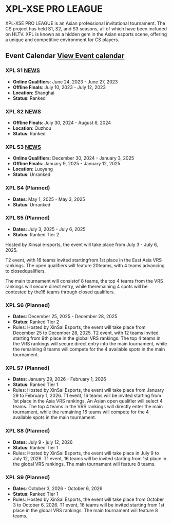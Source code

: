# XPL-XSE PRO LEAGUE

XPL-XSE PRO LEAGUE is an Asian professional invitational tournament. The CS project has held S1, S2, and S3 seasons, all of which have been included on HLTV. XPL is known as a hidden gem in the Asian esports scene, offering a unique and competitive environment for CS players.

## Event Calendar  [View Event calendar](events.md)


### XPL S1 [NEWS](http://www.xse.asia/index.php?m=home&c=View&a=index&aid=165&admin_id=1)
- **Online Qualifiers**: June 24, 2023 - June 27, 2023
- **Offline Finals**: July 10, 2023 - July 12, 2023
- **Location**: Shanghai
- **Status**: Ranked

### XPL S2 [NEWS](http://www.xse.asia/index.php?m=home&c=View&a=index&aid=166&admin_id=1)
- **Offline Finals**: July 30, 2024 - August 6, 2024
- **Location**: Quzhou
- **Status**: Ranked

### XPL S3 [NEWS](http://www.xse.asia/index.php?m=home&c=View&a=index&aid=167&admin_id=1)
- **Online Qualifiers**: December 30, 2024 - January 3, 2025
- **Offline Finals**: January 9, 2025 - January 12, 2025
- **Location**: Luoyang
- **Status**: Unranked

### XPL S4 (Planned)
- **Dates**: May 1, 2025 - May 3, 2025
- **Status**: Unranked


### XPL S5 (Planned)
- **Dates**: July 3, 2025 - July 6, 2025
- **Status**: Ranked Tier 2

Hosted by Xinsai e-sports, the event will take place from July 3 - July 6, 2025.

T2 event, with 16 teams invited startingfrom 1st place in the East Asia VRS rankings. 
The open qualifiers will feature 20teams, with 4 teams advancing to closedqualifiers. 

The main tournament will consistof 8 teams, 
the top 4 teams from the VRS rankings will secure direct entry, 
while theremaining 4 spots will be contested by the16 teams through closed qualifiers.


### XPL S6 (Planned)
- **Dates**: December 25, 2025 - December 28, 2025
- **Status**: Ranked Tier 2
- Rules:
  Hosted by XinSai Esports, the event will take place from December 25 to December 28, 2025.
  T2 event, with 12 teams invited starting from 9th place in the global VRS rankings.
  The top 4 teams in the VRS rankings will secure direct entry into the main tournament, while the remaining 8 teams will compete for the 4 available spots in the main tournament.


### XPL S7 (Planned)
- **Dates**: January 29, 2026 - February 1, 2026
- **Status**: Ranked Tier 1
- Rules:
  Hosted by XinSai Esports, the event will take place from January 29 to February 1, 2026.
  T1 event, 16 teams will be invited starting from 1st place in the Asia VRS rankings.
  An Asian open qualifier will select 4 teams. The top 4 teams in the VRS rankings will directly enter the main tournament,
  while the remaining 16 teams will compete for the 4 available spots in the main tournament.

### XPL S8 (Planned)
- **Dates**: July 9 - july 12, 2026
- **Status**: Ranked Tier 1
- Rules:
  Hosted by XinSai Esports, the event will take place in July 9 to July 12, 2026.
  T1 event, 16 teams will be invited starting from 1st place in the global VRS rankings.
  The main tournament will feature 8 teams.

### XPL S9 (Planned)
- **Dates**: October 3, 2026 - October 6, 2026
- **Status**: Ranked Tier 1
- Rules:
  Hosted by XinSai Esports, the event will take place from October 3 to October 6, 2026.
  T1 event, 16 teams will be invited starting from 1st place in the global VRS rankings.
  The main tournament will feature 8 teams.
